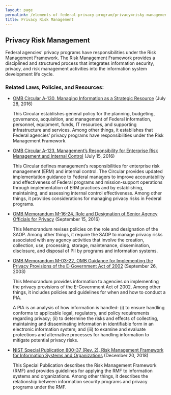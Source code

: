 ```yaml
---
layout: page
permalink: /elements-of-federal-privacy-program/privacy=risky-management/
title: Privacy Risk Management
---
```

<h2 class="font-sams-lg text-primary-darker">Privacy Risk Management</h2>

Federal agencies’ privacy programs have responsibilities under the Risk Management Framework. The Risk Management Framework provides a disciplined and structured process that integrates information security, privacy, and risk management activities into the information system development life cycle.

<h3 class="font-sams-lg text-gray-70">Related Laws, Policies, and Resources:</h3>

* [OMB Circular A-130, Managing Information as a Strategic Resource](https://www.whitehouse.gov/sites/whitehouse.gov/files/omb/circulars/A130/a130revised.pdf) (July 28, 2016)

    This Circular establishes general policy for the planning, budgeting, governance, acquisition, and management of Federal information, personnel, equipment, funds, IT resources, and supporting infrastructure and services. Among other things, it establishes that Federal agencies’ privacy programs have responsibilities under the Risk Management Framework.
* [OMB Circular A-123, Management’s Responsibility for Enterprise Risk Management and Internal Control](https://www.whitehouse.gov/sites/whitehouse.gov/files/omb/memoranda/2016/m-16-17.pdf) (July 15, 2016)

    This Circular defines management’s responsibilities for enterprise risk management (ERM) and internal control. The Circular provides updated implementation guidance to Federal managers to improve accountability and effectiveness of Federal programs and mission-support operations through implementation of ERM practices and by establishing, maintaining, and assessing internal control effectiveness. Among other things, it provides considerations for managing privacy risks in Federal programs.
* [OMB Memorandum M-16-24, Role and Designation of Senior Agency Officials for Privacy](https://www.whitehouse.gov/sites/whitehouse.gov/files/omb/memoranda/2016/m_16_24_0.pdf) (September 15, 2016)

    This Memorandum revises policies on the role and designation of the SAOP. Among other things, it require the SAOP to manage privacy risks associated with any agency activities that involve the creation, collection, use, processing, storage, maintenance, dissemination, disclosure, and disposal of PII by programs and information systems.
* [OMB Memorandum M-03-22, OMB Guidance for Implementing the Privacy Provisions of the E-Government Act of 2002](https://www.whitehouse.gov/sites/whitehouse.gov/files/omb/memoranda/2003/m03_22.pdf) (September 26, 2003)

    This Memorandum provides information to agencies on implementing the privacy provisions of the E-Government Act of 2002. Among other things, it includes policies and guidelines for when and how to conduct a PIA. 

    A PIA is an analysis of how information is handled: (i) to ensure handling conforms to applicable legal, regulatory, and policy requirements regarding privacy; (ii) to determine the risks and effects of collecting, maintaining and disseminating information in identifiable form in an electronic information system; and (iii) to examine and evaluate protections and alternative processes for handling information to mitigate potential privacy risks.
* [NIST Special Publication 800-37 (Rev. 2), Risk Management Framework for Information Systems and Organizations](https://doi.org/10.6028/NIST.SP.800-37r2) (December 20, 2018)

    This Special Publication describes the Risk Management Framework (RMF) and provides guidelines for applying the RMF to information systems and organizations. Among other things, it describes the relationship between information security programs and privacy programs under the RMF.
